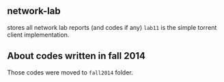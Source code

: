 ## network-lab

stores all network lab reports (and codes if any)
`lab11` is the simple torrent client implementation.

## About codes written in fall 2014

Those codes were moved to `fall2014` folder.

